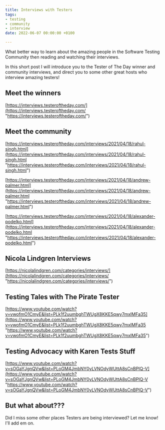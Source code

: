 ```yaml
---
title: Interviews with Testers
tags:
- testing
- community
- interview
date: 2022-06-07 00:00:00 +0100

---
```

What better way to learn about the amazing people in the Software Testing Community then reading and watching their interviews.

In this short post I will introduce you to the Tester of The Day winner and community interviews, and direct you to some other great hosts who interview amazing testers!

## Meet the winners

[https://interviews.testeroftheday.com/](https://interviews.testeroftheday.com/ "https://interviews.testeroftheday.com/")

## Meet the community

[https://interviews.testeroftheday.com/interviews/2021/04/18/rahul-singh.html](https://interviews.testeroftheday.com/interviews/2021/04/18/rahul-singh.html "https://interviews.testeroftheday.com/interviews/2021/04/18/rahul-singh.html")

[https://interviews.testeroftheday.com/interviews/2021/04/18/andrew-palmer.html](https://interviews.testeroftheday.com/interviews/2021/04/18/andrew-palmer.html "https://interviews.testeroftheday.com/interviews/2021/04/18/andrew-palmer.html")

[https://interviews.testeroftheday.com/interviews/2021/04/18/alexander-podelko.html](https://interviews.testeroftheday.com/interviews/2021/04/18/alexander-podelko.html "https://interviews.testeroftheday.com/interviews/2021/04/18/alexander-podelko.html")

## Nicola Lindgren Interviews

[https://nicolalindgren.com/categories/interviews/](https://nicolalindgren.com/categories/interviews/ "https://nicolalindgren.com/categories/interviews/")

## Testing Tales with The Pirate Tester

[https://www.youtube.com/watch?v=vwofmO1CmyE&list=PLk1f2uumbghTWUgX8KKE5qwy7mxIMFa35](https://www.youtube.com/watch?v=vwofmO1CmyE&list=PLk1f2uumbghTWUgX8KKE5qwy7mxIMFa35 "https://www.youtube.com/watch?v=vwofmO1CmyE&list=PLk1f2uumbghTWUgX8KKE5qwy7mxIMFa35")

## Testing Advocacy with Karen Tests Stuff

[https://www.youtube.com/watch?v=sOGaYJgnQVw&list=PLoGM4JmbNY0yLVNOdyWUttA8sCnBPlQ-V](https://www.youtube.com/watch?v=sOGaYJgnQVw&list=PLoGM4JmbNY0yLVNOdyWUttA8sCnBPlQ-V "https://www.youtube.com/watch?v=sOGaYJgnQVw&list=PLoGM4JmbNY0yLVNOdyWUttA8sCnBPlQ-V")

## But what about???

Did I miss some other places Testers are being interviewed? Let me know! I'll add em on.